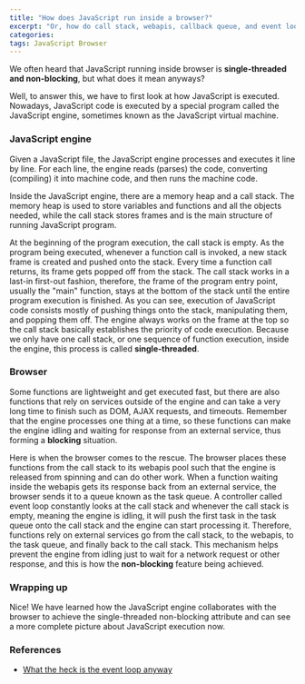 ```yaml
---
title: "How does JavaScript run inside a browser?"
excerpt: "Or, how do call stack, webapis, callback queue, and event loop work together within a browser (JavaScript runtime environment)?"
categories:
tags: JavaScript Browser
---
```


We often heard that JavaScript running inside browser is **single-threaded and non-blocking**, but what does it mean anyways?

Well, to answer this, we have to first look at how JavaScript is executed. Nowadays, JavaScript code is executed by a special program called the JavaScript engine, sometimes known as the JavaScript virtual machine.

### JavaScript engine

Given a JavaScript file, the JavaScript engine processes and executes it line by line. For each line, the engine reads (parses) the code, converting (compiling) it into machine code, and then runs the machine code.

Inside the JavaScript engine, there are a memory heap and a call stack. The memory heap is used to store variables and functions and all the objects needed, while the call stack stores frames and is the main structure of running JavaScript program.

At the beginning of the program execution, the call stack is empty. As the program being executed, whenever a function call is invoked, a new stack frame is created and pushed onto the stack. Every time a function call returns, its frame gets popped off from the stack. The call stack works in a last-in first-out fashion, therefore, the frame of the program entry point, usually the "main" function, stays at the bottom of the stack until the entire program execution is finished. As you can see, execution of JavaScript code consists mostly of pushing things onto the stack, manipulating them, and popping them off. The engine always works on the frame at the top so the call stack basically establishes the priority of code execution. Because we only have one call stack, or one sequence of function execution, inside the engine, this process is called **single-threaded**.

### Browser

Some functions are lightweight and get executed fast, but there are also functions that rely on services outside of the engine and can take a very long time to finish such as DOM, AJAX requests, and timeouts. Remember that the engine processes one thing at a time, so these functions can make the engine idling and waiting for response from an external service, thus forming a **blocking** situation.

Here is when the browser comes to the rescue. The browser places these functions from the call stack to its webapis pool such that the engine is released from spinning and can do other work. When a function waiting inside the webapis gets its response back from an external service, the browser sends it to a queue known as the task queue. A controller called event loop constantly looks at the call stack and whenever the call stack is empty, meaning the engine is idling, it will push the first task in the task queue onto the call stack and the engine can start processing it. Therefore, functions rely on external services go from the call stack, to the webapis, to the task queue, and finally back to the call stack. This mechanism helps prevent the engine from idling just to wait for a network request or other response, and this is how the **non-blocking** feature being achieved.

### Wrapping up

Nice! We have learned how the JavaScript engine collaborates with the browser to achieve the single-threaded non-blocking attribute and can see a more complete picture about JavaScript execution now.

### References

- [What the heck is the event loop anyway](https://youtu.be/8aGhZQkoFbQ)

